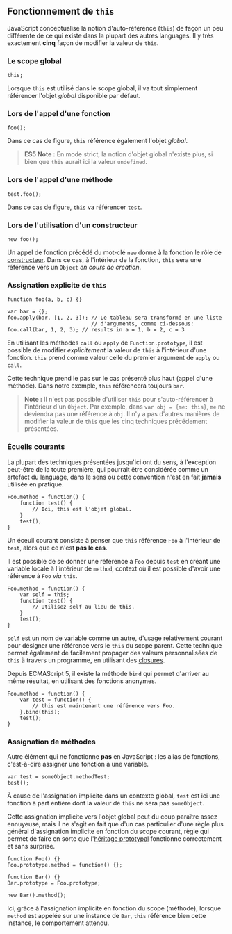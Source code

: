 ## Fonctionnement de `this`

JavaScript conceptualise la notion d'auto-référence (`this`) de façon un
peu différente de ce qui existe dans la plupart des autres languages. Il y
très exactement **cinq** façon de modifier la valeur de `this`.

### Le scope global

    this;

Lorsque `this` est utilisé dans le scope global, il va tout simplement
référencer l'objet *global* disponible par défaut.

### Lors de l'appel d'une fonction

    foo();

Dans ce cas de figure, `this` référence également l'objet *global*.

> **ES5 Note :** En mode strict, la notion d'objet global n'existe plus,
> si bien que `this` aurait ici la valeur `undefined`.

### Lors de l'appel d'une méthode

    test.foo();

Dans ce cas de figure, `this` va référencer `test`.

### Lors de l'utilisation d'un constructeur

    new foo();

Un appel de fonction précédé du mot-clé `new` donne à la fonction le rôle de
[constructeur](#function.constructors). Dans ce cas, à l'intérieur de la
fonction, `this` sera une référence vers un `Object` *en cours de création*.

### Assignation explicite de `this`

    function foo(a, b, c) {}
    
    var bar = {};
    foo.apply(bar, [1, 2, 3]); // Le tableau sera transformé en une liste
                               // d'arguments, comme ci-dessous:
    foo.call(bar, 1, 2, 3); // results in a = 1, b = 2, c = 3

En utilisant les méthodes `call` ou `apply` de `Function.prototype`, il est
possible de modifier *explicitement* la valeur de `this` à l'intérieur d'une
fonction. `this` prend comme valeur celle du premier argument de `apply` ou
`call`.

Cette technique prend le pas sur le cas présenté plus haut (appel d'une méthode).
Dans notre exemple, `this` référencera toujours `bar`.

> **Note :** Il n'est pas possible d'utiliser `this` pour s'auto-référencer à
> l'intérieur d'un `Object`. Par exemple, dans `var obj = {me: this}`, `me` ne
> deviendra pas une référence à `obj`. Il n'y a pas d'autres manières de modifier
> la valeur de `this` que les cinq techniques précédement présentées.

### Écueils courants

La plupart des techniques présentées jusqu'ici ont du sens, à l'exception
peut-être de la toute première, qui pourrait être considérée comme un
artefact du language, dans le sens où cette convention n'est en fait
**jamais** utilisée en pratique.

    Foo.method = function() {
        function test() {
            // Ici, this est l'objet global.
        }
        test();
    }

Un éceuil courant consiste à penser que `this` référence `Foo` à l'intérieur de
`test`, alors que ce n'est **pas le cas**.

Il est possible de se donner une référence à `Foo` depuis `test` en créant une
variable locale à l'intérieur de `method`, context où il est possible d'avoir
une référence à `Foo` *via* `this`.

    Foo.method = function() {
        var self = this;
        function test() {
            // Utilisez self au lieu de this.
        }
        test();
    }

`self` est un nom de variable comme un autre, d'usage relativement courant pour
désigner une référence vers le `this` du scope parent. Cette technique permet
également de facilement propager des valeurs personnalisées de `this` à travers
un programme, en utilisant des [closures](#function.closures).

Depuis ECMAScript 5, il existe la méthode `bind` qui permet d'arriver au même
résultat, en utilisant des fonctions anonymes.

    Foo.method = function() {
        var test = function() {
            // this est maintenant une référence vers Foo.
        }.bind(this);
        test();
    }

### Assignation de méthodes

Autre élément qui ne fonctionne **pas** en JavaScript : les alias de fonctions,
c'est-à-dire assigner une fonction à une variable.

    var test = someObject.methodTest;
    test();

À cause de l'assignation implicite dans un contexte global, `test` est ici une
fonction à part entière dont la valeur de `this` ne sera pas `someObject`.

Cette assignation implicite vers l'objet global peut du coup paraître assez
ennuyeuse, mais il ne s'agit en fait que d'un cas particulier d'une règle plus
général d'assignation implicite en fonction du scope courant, règle qui permet
de faire en sorte que l'[héritage prototypal](#object.prototype) fonctionne
correctement et sans surprise.

    function Foo() {}
    Foo.prototype.method = function() {};

    function Bar() {}
    Bar.prototype = Foo.prototype;

    new Bar().method();

Ici, grâce à l'assignation implicite en fonction du scope (méthode), lorsque
`method` est appelée sur une instance de `Bar`, `this` référence bien cette
instance, le comportement attendu.

